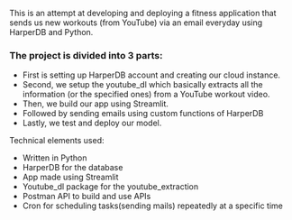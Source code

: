 

This is an attempt at developing and deploying a fitness application that sends us new workouts (from YouTube) via an email everyday using HarperDB
and Python.

 ### The project is divided into 3 parts:
- First is setting up HarperDB account and creating our cloud instance.
- Second, we setup the youtube_dl which basically extracts all the information (or the specified ones) from a YouTube workout video.
- Then, we build our app using Streamlit.
- Followed by sending emails using custom functions of HarperDB
- Lastly, we test and deploy our model. 

Technical elements used:
- Written in Python 
- HarperDB for the database 
- App made using Streamlit 
- Youtube_dl package for the youtube_extraction 
- Postman API  to build and use APIs
- Cron for scheduling tasks(sending mails) repeatedly at a specific time
